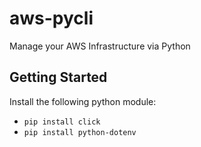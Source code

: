 aws-pycli
==============================

Manage your AWS Infrastructure via Python

Getting Started
------------

Install the following python module:
- `pip install click`
- `pip install python-dotenv`

